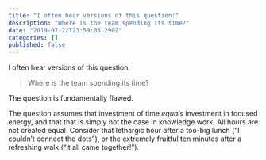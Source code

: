 ```yaml
---
title: "I often hear versions of this question:"
description: "Where is the team spending its time?"
date: "2019-07-22T23:59:05.290Z"
categories: []
published: false
---
```


  

I often hear versions of this question:

> Where is the team spending its time?

The question is fundamentally flawed. 

The question assumes that investment of time _equals_ investment in focused energy, and that that is simply not the case in knowledge work. All hours are not created equal. Consider that lethargic hour after a too-big lunch (“I couldn’t connect the dots”), or the extremely fruitful ten minutes after a refreshing walk (“it all came together!”).
